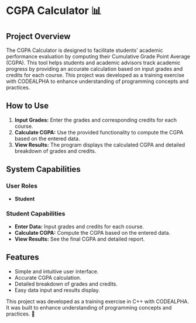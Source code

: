 # CGPA Calculator 📊

## Project Overview
The CGPA Calculator is designed to facilitate students' academic performance evaluation by computing their Cumulative Grade Point Average (CGPA). This tool helps students and academic advisors track academic progress by providing an accurate calculation based on input grades and credits for each course. This project was developed as a training exercise with CODEALPHA to enhance understanding of programming concepts and practices.

## How to Use
1. **Input Grades:** Enter the grades and corresponding credits for each course.
2. **Calculate CGPA:** Use the provided functionality to compute the CGPA based on the entered data.
3. **View Results:** The program displays the calculated CGPA and detailed breakdown of grades and credits.

## System Capabilities
### User Roles
- **Student**

### Student Capabilities
- **Enter Data:** Input grades and credits for each course.
- **Calculate CGPA:** Compute the CGPA based on the entered data.
- **View Results:** See the final CGPA and detailed report.

## Features
- Simple and intuitive user interface.
- Accurate CGPA calculation.
- Detailed breakdown of grades and credits.
- Easy data input and results display.

This project was developed as a training exercise in C++ with CODEALPHA. It was built to enhance understanding of programming concepts and practices. 💖

